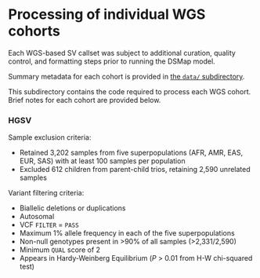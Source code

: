 # Processing of individual WGS cohorts  

Each WGS-based SV callset was subject to additional curation, quality control, and formatting steps prior to running the DSMap model.  

Summary metadata for each cohort is provided in [the `data/` subdirectory](https://github.com/talkowski-lab/dsmap/tree/main/data).  

This subdirectory contains the code required to process each WGS cohort. Brief notes for each cohort are provided below.  

### HGSV  

Sample exclusion criteria:  
*  Retained 3,202 samples from five superpopulations (AFR, AMR, EAS, EUR, SAS) with at least 100 samples per population  
*  Excluded 612 children from parent-child trios, retaining 2,590 unrelated samples

Variant filtering criteria:
*  Biallelic deletions or duplications  
*  Autosomal  
*  VCF `FILTER` = `PASS`
*  Maximum 1% allele frequency in each of the five superpopulations  
*  Non-null genotypes present in >90% of all samples (>2,331/2,590)
*  Minimum `QUAL` score of 2  
*  Appears in Hardy-Weinberg Equilibrium (_P_ > 0.01 from H-W chi-squared test)  


